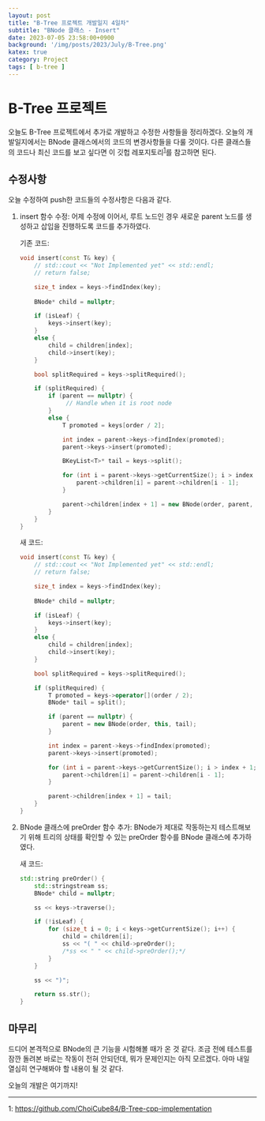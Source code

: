 ```yaml
---
layout: post
title: "B-Tree 프로젝트 개발일지 4일차"
subtitle: "BNode 클래스 - Insert"
date: 2023-07-05 23:58:00+0900
background: '/img/posts/2023/July/B-Tree.png'
katex: true
category: Project
tags: [ b-tree ]
---
```


# B-Tree 프로젝트

오늘도 B-Tree 프로젝트에서 추가로 개발하고 수정한 사항들을 정리하겠다. 오늘의 개발일지에서는 BNode 클래스에서의 코드의 변경사항들을 다룰 것이다. 다른 클래스들의 코드나 최신 코드를 보고 싶다면 이 깃헙 레포지토리<sup>[1](#footnote_1)</sup>를 참고하면 된다.

## 수정사항

오늘 수정하여 push한 코드들의 수정사항은 다음과 같다.

1. insert 함수 수정: 어제 수정에 이어서, 루트 노드인 경우 새로운 parent 노드를 생성하고 삽입을 진행하도록 코드를 추가하였다.

	기존 코드: 

    ```cpp 
    void insert(const T& key) {
		// std::cout << "Not Implemented yet" << std::endl;
		// return false;

		size_t index = keys->findIndex(key);
		
		BNode* child = nullptr;

		if (isLeaf) {
			keys->insert(key);
		}
		else {
			child = children[index];
			child->insert(key);
		}

		bool splitRequired = keys->splitRequired();

		if (splitRequired) {
			if (parent == nullptr) {
				 // Handle when it is root node
			}
			else {
				T promoted = keys[order / 2];

				int index = parent->keys->findIndex(promoted);
				parent->keys->insert(promoted); 

				BKeyList<T>* tail = keys->split();

				for (int i = parent->keys->getCurrentSize(); i > index + 1; i--) {
					parent->children[i] = parent->children[i - 1];
				}

				parent->children[index + 1] = new BNode(order, parent, tail, isLeaf);
			}
		}
	}
    ```

	새 코드:

	```cpp 
	void insert(const T& key) {
		// std::cout << "Not Implemented yet" << std::endl;
		// return false;

		size_t index = keys->findIndex(key);
		
		BNode* child = nullptr;

		if (isLeaf) {
			keys->insert(key);
		}
		else {
			child = children[index];
			child->insert(key);
		}

		bool splitRequired = keys->splitRequired();

		if (splitRequired) {
			T promoted = keys->operator[](order / 2);
			BNode* tail = split();

			if (parent == nullptr) {
				parent = new BNode(order, this, tail);
			}

			int index = parent->keys->findIndex(promoted);
			parent->keys->insert(promoted);

			for (int i = parent->keys->getCurrentSize(); i > index + 1; i--) {
				parent->children[i] = parent->children[i - 1];
			}

			parent->children[index + 1] = tail;
		}
	}
	```

2. BNode 클래스에 preOrder 함수 추가: BNode가 제대로 작동하는지 테스트해보기 위해 트리의 상태를 확인할 수 있는 preOrder 함수를 BNode 클래스에 추가하였다.

	새 코드: 

	```cpp 
	std::string preOrder() {
		std::stringstream ss;
		BNode* child = nullptr;

		ss << keys->traverse();

		if (!isLeaf) {
			for (size_t i = 0; i < keys->getCurrentSize(); i++) {
				child = children[i];
				ss << "( " << child->preOrder();
				/*ss << " " << child->preOrder();*/
			}
		}

		ss << ")";

		return ss.str();
	}
	```

## 마무리

드디어 본격적으로 BNode의 큰 기능을 시험해볼 때가 온 것 같다. 조금 전에 테스트를 잠깐 돌려본 바로는 작동이 전혀 안되던데, 뭐가 문제인지는 아직 모르겠다. 아마 내일 열심히 연구해봐야 할 내용이 될 것 같다.

오늘의 개발은 여기까지!

- - -
<a name="footnote_1">1</a>: <https://github.com/ChoiCube84/B-Tree-cpp-implementation>  
